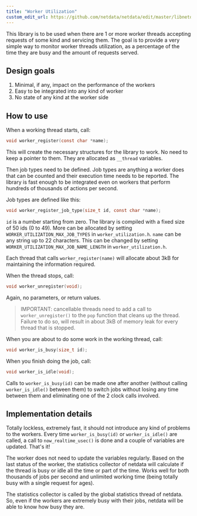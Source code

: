 ```yaml
---
title: "Worker Utilization"
custom_edit_url: https://github.com/netdata/netdata/edit/master/libnetdata/onewayallocator/README.md
---
```




This library is to be used when there are 1 or more worker threads accepting requests
of some kind and servicing them. The goal is to provide a very simple way to monitor
worker threads utilization, as a percentage of the time they are busy and the amount
of requests served.

## Design goals

1. Minimal, if any, impact on the performance of the workers
2. Easy to be integrated into any kind of worker
3. No state of any kind at the worker side

## How to use

When a working thread starts, call:

```c
void worker_register(const char *name);
```

This will create the necessary structures for the library to work.
No need to keep a pointer to them. They are allocated as `__thread` variables.

Then job types need to be defined. Job types are anything a worker does that can be
counted and their execution time needs to be reported. The library is fast enough to
be integrated even on workers that perform hundreds of thousands of actions per second.

Job types are defined like this:

```c
void worker_register_job_type(size_t id, const char *name);
```

`id` is a number starting from zero. The library is compiled with a fixed size of 50
ids (0 to 49). More can be allocated by setting `WORKER_UTILIZATION_MAX_JOB_TYPES` in
`worker_utilization.h`. `name` can be any string up to 22 characters. This can be
changed by setting `WORKER_UTILIZATION_MAX_JOB_NAME_LENGTH` in `worker_utilization.h`.

Each thread that calls `worker_register(name)` will allocate about 3kB for maintaining
the information required.

When the thread stops, call:

```c
void worker_unregister(void);
```

Again, no parameters, or return values.

> IMPORTANT: cancellable threads need to add a call to `worker_unregister()` to the
> `pop` function that cleans up the thread. Failure to do so, will result in about
> 3kB of memory leak for every thread that is stopped.

When you are about to do some work in the working thread, call:

```c
void worker_is_busy(size_t id);
```

When you finish doing the job, call:

```c
void worker_is_idle(void);
```

Calls to `worker_is_busy(id)` can be made one after another (without calling
`worker_is_idle()` between them) to switch jobs without losing any time between
them and eliminating one of the 2 clock calls involved.

## Implementation details

Totally lockless, extremely fast, it should not introduce any kind of problems to the
workers. Every time `worker_is_busy(id)` or `worker_is_idle()` are called, a call to
`now_realtime_usec()` is done and a couple of variables are updated. That's it!

The worker does not need to update the variables regularly. Based on the last status
of the worker, the statistics collector of netdata will calculate if the thread is
busy or idle all the time or part of the time. Works well for both thousands of jobs
per second and unlimited working time (being totally busy with a single request for
ages).

The statistics collector is called by the global statistics thread of netdata. So,
even if the workers are extremely busy with their jobs, netdata will be able to know
how busy they are.
